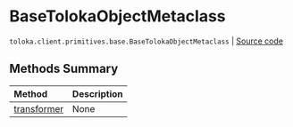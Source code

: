 # BaseTolokaObjectMetaclass
`toloka.client.primitives.base.BaseTolokaObjectMetaclass` | [Source code](https://github.com/Toloka/toloka-kit/blob/v1.1.2/src/client/primitives/base.py#L96)

## Methods Summary

| Method | Description |
| :------| :-----------|
[transformer](toloka.client.primitives.base.BaseTolokaObjectMetaclass.transformer.md)| None
